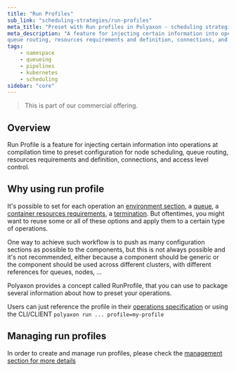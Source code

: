 ```yaml
---
title: "Run Profiles"
sub_link: "scheduling-strategies/run-profiles"
meta_title: "Preset with Run profiles in Polyaxon - scheduling strategies"
meta_description: "A feature for injecting certain information into operations at compilation time to preset configuration for node scheduling, 
queue routing, resources requirements and definition, connections, and access level control."
tags:
    - namespace
    - queueing
    - pipelines
    - kubernetes
    - scheduling
sidebar: "core"
---
```


<blockquote class="commercial">This is part of our commercial offering.</blockquote>

## Overview

Run Profile is a feature for injecting certain information into operations at compilation time to preset configuration for node scheduling, 
queue routing, resources requirements and definition, connections, and access level control.

## Why using run profile

It's possible to set for each operation an 
[environment section](/docs/core/specification/environment/), a [queue](/docs/core/specification/operation/#queue), a [container resources requirements](https://kubernetes.io/docs/concepts/containers/), 
a [termination](/docs/core/specification/termination/). But oftentimes, you might want to reuse some or all of these options 
and apply them to a certain type of operations. 

One way to achieve such workflow is to push as many configuration sections as possible to the components, but this is not always possible and it's not recommended, 
either because a component should be generic or the component should be used across different clusters, with different references for queues, nodes, ...

Polyaxon provides a concept called RunProfile, that you can use to package several information about how to preset your operations.

Users can just reference the profile in their [operations specification](/docs/core/specification/operation/#profile) or using the CLI/CLIENT `polyaxon run ... profile=my-profile`

## Managing run profiles

In order to create and manage run profiles, please check the [management section for more details](/docs/management/ui/run-profiles/)
